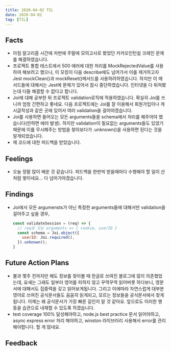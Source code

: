```yaml
---
title: 2020-04-02 TIL
date: 2020-04-02
tag: [TIL]
---
```


## Facts

- 아침 알고리즘 시간에 저번에 주말에 모의고사로 봤었던 카카오인턴쉽 크레인 문제를 해결하였습니다.
- 프로젝트 통합 테스트에서 500 에러에 대한 처리를 MockRejectedValue를 사용하여 해보려고 했으나, 이 모킹이 다음 describe에도 넘어가서 이를 제거하고자 Jest mockClean()과 mockReset()메서드를 사용하려하였습니다. 하지만 이 메서드들에 대해서는 Jest에 문제가 있어서 잠시 중단하였습니다. 인터넷을 다 뒤져봤는데 다들 해결할 수 없다고 합니다.
- Joi에 대해 공부한 뒤 프로젝트 validation로직에 적용하였습니다. 확실히 Joi를 쓰니까 엄청 간편하고 좋네요. 다음 프로젝트에는 Joi를 잘 이용해서 회원가입이나 게시글작성과 같은 곳에 있어서 여러 validation을 걸어야겠습니다.
- Joi를 사용하면 들어오는 모든 arguments들을 schema에서 처리를 해주어야 했습니다(안하면 에러 발생). 하지만 validation이 필요없는 arguments들도 있었기 때문에 이를 무시해주는 방법을 찾아보다가 .unknown()을 사용하면 된다는 것을 알게되었습니다.
- 제 코드에 대한 피드백을 받았습니다.

## Feelings

- 오늘 정말 많이 배운 것 같습니다. 피드백을 한번씩 받을때마다 수행해야 할 일이 산처럼 쌓이네요... 다 넘어가야겠습니다.

## Findings

- Joi에서 모든 argumensts가 아닌 특정한 arguments들에 대해서만 validation을 걸어주고 싶을 경우,

  ```javascript
  const validateSession = (req) => {
    // req로 오는 arguments => { cookie, userID }
    const schema = Joi.object({
      userID: Joi.required(),
    }).unknown();
  }
  ```

## Future Action Plans

- 불과 몇주 전까지만 해도 정보를 찾아볼 때 한글로 쓰여진 블로그에 많이 의존했었는데, 요새는 그래도 일부러 영어를 피하지 않고 꾸역꾸역 읽어버릇 하다보니, 영문서에 대해서도 집중력을 갖고 읽어보게됩니다. 그리고 이에따라 자연스럽게 대부분 영어로 쓰여진 공식문서들도 꼼꼼히 읽게되고, 모르는 정보들을 공식문서에서 찾게됩니다. 이제는 왜 공식문서가 가장 빠른 길인지 알 것 같아요. 앞으로도 이러한 행동을 습관으로 내재할 수 있도록 하겠습니다.
- test coverage 100% 달성해야하고, node.js best practice 문서 읽어야하고, async express error 처리 해야하고, winston 라이브러리 사용해서 error를 관리해야합니다. 할 게 많네요.

## Feedback
